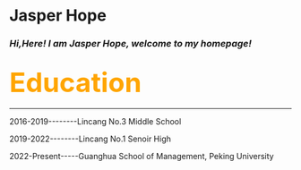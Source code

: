 # Jasper Hope 
### *Hi,Here! I am Jasper Hope, welcome to my homepage!*

## <font color="orange" size=7>Education</font>
---
  2016-2019--------Lincang No.3 Middle School
  
  2019-2022--------Lincang No.1 Senoir High
  
  2022-Present-----Guanghua School of Management, Peking University
